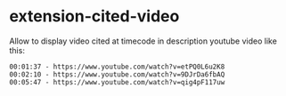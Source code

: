# extension-cited-video

Allow to display video cited at timecode in description youtube video like this:

```
00:01:37 - https://www.youtube.com/watch?v=etPQ0L6u2K8
00:02:10 - https://www.youtube.com/watch?v=9DJrDa6fbAQ
00:05:47 - https://www.youtube.com/watch?v=qig4pF117uw
```
